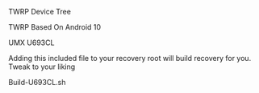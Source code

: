 TWRP Device Tree

TWRP Based On Android 10

UMX U693CL

Adding this included file to your recovery root will build recovery for you. Tweak to your liking

Build-U693CL.sh
